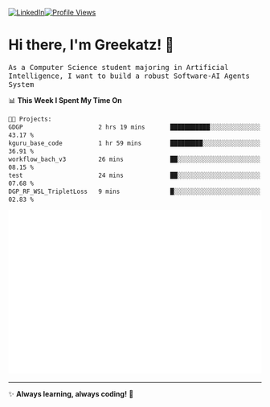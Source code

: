[![LinkedIn](https://img.shields.io/badge/LinkedIn-0077B5?style=flat&logo=linkedin&logoColor=white)](https://www.linkedin.com/in/hungarbeit1912/)[![Profile Views](https://komarev.com/ghpvc/?username=Greekatz&color=blue&style=flat-square)](https://github.com/Greekatz)  


# Hi there, I'm Greekatz! 👋

<samp>As a Computer Science student majoring in Artificial Intelligence, I want to build a robust Software-AI Agents System<samp>


<!--START_SECTION:waka-->
📊 **This Week I Spent My Time On** 

```text
🐱‍💻 Projects: 
GDGP                     2 hrs 19 mins       ███████████░░░░░░░░░░░░░░   43.17 % 
kguru_base_code          1 hr 59 mins        █████████░░░░░░░░░░░░░░░░   36.91 % 
workflow_bach_v3         26 mins             ██░░░░░░░░░░░░░░░░░░░░░░░   08.15 % 
test                     24 mins             ██░░░░░░░░░░░░░░░░░░░░░░░   07.68 % 
DGP_RF_WSL_TripletLoss   9 mins              █░░░░░░░░░░░░░░░░░░░░░░░░   02.83 % 
```


<!--END_SECTION:waka-->

![Full-year Contribution Calendar](https://github.com/Greekatz/Greekatz/blob/main/metrics.plugin.isocalendar.fullyear.svg)

---
✨ **Always learning, always coding!** 🚀
